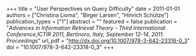 +++
title = "User Perspectives on Query Difficulty"
date = 2011-01-01
authors = ["Christina Lioma", "Birger Larsen", "Hinrich Schütze"]
publication_types = ["1"]
abstract = ""
featured = false
publication = "*Advances in Information Retrieval Theory - Third International Conference,ICTIR 2011, Bertinoro, Italy, September 12-14, 2011. Proceedings*"
url_pdf = "http://dx.doi.org/10.1007/978-3-642-23318-0_3"
doi = "10.1007/978-3-642-23318-0_3"
+++

